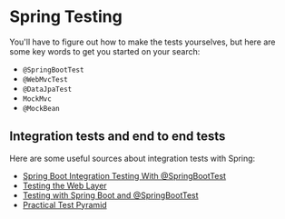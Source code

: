 # Spring Testing

You'll have to figure out how to make the tests yourselves, but here
are some key words to get you started on your search:

- `@SpringBootTest`
- `@WebMvcTest`
- `@DataJpaTest`
- `MockMvc`
- `@MockBean`

## Integration tests and end to end tests

Here are some useful sources about integration tests with Spring:

- [Spring Boot Integration Testing With @SpringBootTest](https://www.arhohuttunen.com/spring-boot-integration-testing/)
- [Testing the Web Layer](https://spring.io/guides/gs/testing-web)
- [Testing with Spring Boot and @SpringBootTest](https://reflectoring.io/spring-boot-test/)
- [Practical Test Pyramid](https://martinfowler.com/articles/practical-test-pyramid.html)